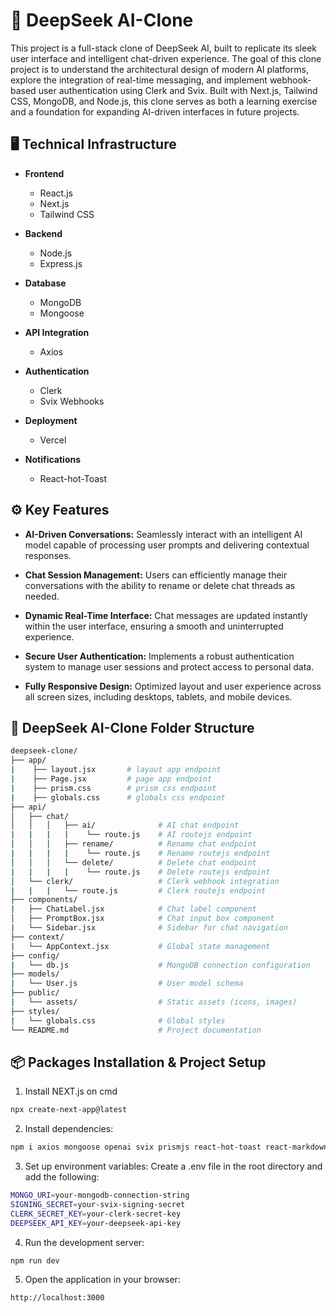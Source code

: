 <h1> 🧠 DeepSeek AI-Clone</h1>
This project is a full-stack clone of DeepSeek AI, built to replicate its sleek user interface and intelligent chat-driven experience. The goal of this clone project is to understand the architectural design of modern AI platforms, explore the integration of real-time messaging, and implement webhook-based user authentication using Clerk and Svix. Built with Next.js, Tailwind CSS, MongoDB, and Node.js, this clone serves as both a learning exercise and a foundation for expanding AI-driven interfaces in future projects.

## 🖥️ Technical Infrastructure
- **Frontend**
  - React.js
  - Next.js
  - Tailwind CSS

- **Backend**
  - Node.js
  - Express.js

- **Database**
  - MongoDB
  - Mongoose

- **API Integration**
  - Axios

- **Authentication**
  - Clerk
  - Svix Webhooks

- **Deployment**
  - Vercel

- **Notifications**
  - React-hot-Toast

## ⚙️ Key Features

- **AI-Driven Conversations:**
Seamlessly interact with an intelligent AI model capable of processing user prompts and delivering contextual responses.

- **Chat Session Management:**
Users can efficiently manage their conversations with the ability to rename or delete chat threads as needed.

- **Dynamic Real-Time Interface:**
Chat messages are updated instantly within the user interface, ensuring a smooth and uninterrupted experience.

- **Secure User Authentication:**
Implements a robust authentication system to manage user sessions and protect access to personal data.

- **Fully Responsive Design:**
Optimized layout and user experience across all screen sizes, including desktops, tablets, and mobile devices.



## 📁 DeepSeek AI-Clone Folder Structure
```bash
deepseek-clone/
├── app/
|    ├── layout.jsx       # layout app endpoint
|    ├── Page.jsx         # page app endpoint
|    ├── prism.css        # prism css endpoint
|    ├── globals.css      # globals css endpoint
├── api/
│   ├── chat/
│   │   │   ├── ai/              # AI chat endpoint
|   |   |   |    └── route.js    # AI routejs endpoint
│   │   │   ├── rename/          # Rename chat endpoint
|   |   |   |    └── route.js    # Rename routejs endpoint
│   │   │   └── delete/          # Delete chat endpoint
|   |   |   |    └── route.js    # Delete routejs endpoint
│   └── clerk/                   # Clerk webhook integration
|   |   |   └── route.js         # Clerk routejs endpoint
├── components/
|   ├── ChatLabel.jsx            # Chat label component
│   ├── PromptBox.jsx            # Chat input box component
|   └── Sidebar.jsx              # Sidebar for chat navigation
├── context/
|   └── AppContext.jsx           # Global state management
├── config/
|   └── db.js                    # MongoDB connection configuration
├── models/
|   └── User.js                  # User model schema
├── public/
|   └── assets/                  # Static assets (icons, images)
├── styles/
|   └── globals.css              # Global styles
└── README.md                    # Project documentation
```

## 📦 Packages Installation & Project Setup
1. Install NEXT.js on cmd
```bash
npx create-next-app@latest
```
2. Install dependencies:
```bash
npm i axios mongoose openai svix prismjs react-hot-toast react-markdown
```
3. Set up environment variables: Create a .env file in the root directory and add the following:
```bash
MONGO_URI=your-mongodb-connection-string
SIGNING_SECRET=your-svix-signing-secret
CLERK_SECRET_KEY=your-clerk-secret-key
DEEPSEEK_API_KEY=your-deepseek-api-key
```
4. Run the development server:
```bash
npm run dev
```
5. Open the application in your browser:
```bash
http://localhost:3000
```
